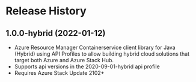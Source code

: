 # Release History

## 1.0.0-hybrid (2022-01-12)

- Azure Resource Manager Containerservice client library for Java (Hybrid) using API Profiles to allow building hybrid cloud solutions
that target both Azure and Azure Stack Hub.
- Supports api versions in the 2020-09-01-hybrid api profile
- Requires Azure Stack Update 2102+